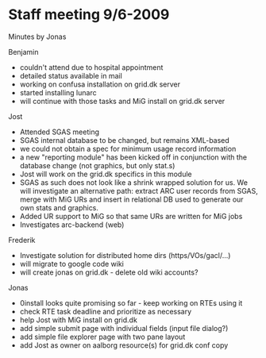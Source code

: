 # Staff meeting 9/6-2009

Minutes by Jonas

Benjamin

 - couldn't attend due to hospital appointment
 - detailed status available in mail
 - working on confusa installation on grid.dk server
 - started installing lunarc
 - will continue with those tasks and MiG install on grid.dk server

Jost

 - Attended SGAS meeting
  - SGAS internal database to be changed, but remains XML-based
  - we could not obtain a spec for minimum usage record information
  - a new "reporting module" has been kicked off in conjunction with the database change (not graphics, but only stat.s)
  - Jost will work on the grid.dk specifics in this module
 - SGAS as such does not look like a shrink wrapped solution for us. We will investigate an alternative path: extract ARC user records from SGAS, merge with MiG URs and insert in relational DB used to generate our own stats and graphics.
 - Added UR support to MiG so that same URs are written for MiG jobs
 - Investigates arc-backend (web)

Frederik

 - Investigate solution for distributed home dirs (https/VOs/gacl/...)
 - will migrate to google code wiki
 - will create jonas on grid.dk - delete old wiki accounts?

Jonas

 - 0install looks quite promising so far - keep working on RTEs using it
 - check RTE task deadline and prioritize as necessary
 - help Jost with MiG install on grid.dk
 - add simple submit page with individual fields (input file dialog?)
 - add simple file explorer page with two pane layout
 - add Jost as owner on aalborg resource(s) for grid.dk conf copy